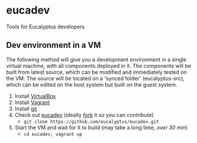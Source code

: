 eucadev
=======

Tools for Eucalyptus developers

## Dev environment in a VM

The following method will give you a development environment 
in a single virtual machine, with all components deployed in it.
The components will be built from latest source, which can be 
modified and immediately tested on the VM. The source will 
be located on a 'synced folder' (eucalyptus-src), which can be
edited on the host system but built on the guest system.

1. Install [VirtualBox](https://www.virtualbox.org)
1. Install [Vagrant](http://www.vagrantup.com/)
1. Install [git](http://git-scm.com)
1. Check out [eucadev](https://github.com/eucalyptus/eucadev) (ideally [fork](http://help.github.com/fork-a-repo/) it so you can contribute)
   - `git clone https://github.com/eucalyptus/eucadev.git`
1. Start the VM and wait for it to build (may take a long time, _over 30 min_)
   - `cd eucadev; vagrant up`

